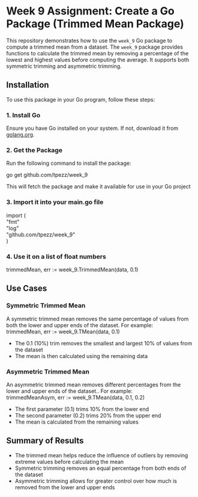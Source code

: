 # Week 9 Assignment: Create a Go Package (Trimmed Mean Package)

This repository demonstrates how to use the `week_9` Go package to compute a trimmed mean from a dataset. The `week_9` package provides functions to calculate the trimmed mean by removing a percentage of the lowest and highest values before computing the average. It supports both symmetric trimming and asymmetric trimming.


## Installation

To use this package in your Go program, follow these steps:

### 1. Install Go
Ensure you have Go installed on your system. If not, download it from [golang.org](https://go.dev/dl/).

### 2. Get the Package
Run the following command to install the package:

go get github.com/tpezz/week_9

This will fetch the package and make it available for use in your Go project

### 3. Import it into your main.go file
import (  
	"fmt"  
	"log"  
	"github.com/tpezz/week_9"  
)

### 4. Use it on a list of float numbers
trimmedMean, err := week_9.TrimmedMean(data, 0.1)

## Use Cases

### Symmetric Trimmed Mean
A symmetric trimmed mean removes the same percentage of values from both the lower and upper ends of the dataset. For example:  
trimmedMean, err := week_9.TMean(data, 0.1)  
 - The 0.1 (10%) trim removes the smallest and largest 10% of values from the dataset
 - The mean is then calculated using the remaining data

### Asymmetric Trimmed Mean
An asymmetric trimmed mean removes different percentages from the lower and upper ends of the dataset.. For example:  
trimmedMeanAsym, err := week_9.TMean(data, 0.1, 0.2)  
 - The first parameter (0.1) trims 10% from the lower end
 - The second parameter (0.2) trims 20% from the upper end
 - The mean is calculated from the remaining values

##  Summary of Results
 - The trimmed mean helps reduce the influence of outliers by removing extreme values before calculating the mean
 - Symmetric trimming removes an equal percentage from both ends of the dataset
 - Asymmetric trimming allows for greater control over how much is removed from the lower and upper ends